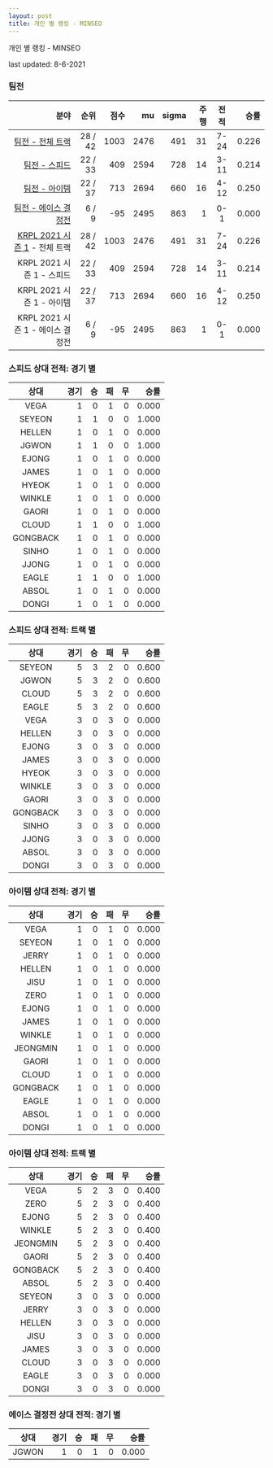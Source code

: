 ```yaml
---
layout: post
title: 개인 별 랭킹 - MINSEO
---
```



개인 별 랭킹 - MINSEO


last updated: 8-6-2021


### 팀전

| 분야 | 순위 | 점수 | mu | sigma | 주행 | 전적 | 승률 |
|---:|---:|---:|---:|---:|---:|:---:|---:|
| [팀전 - 전체 트랙](../team-full) | 28 / 42 | 1003 | 2476 | 491 | 31 | 7-24 | 0.226 |
| [팀전 - 스피드](../team-speed) | 22 / 33 | 409 | 2594 | 728 | 14 | 3-11 | 0.214 |
| [팀전 - 아이템](../team-item) | 22 / 37 | 713 | 2694 | 660 | 16 | 4-12 | 0.250 |
| [팀전 - 에이스 결정전](../team-ace) | 6 / 9 | -95 | 2495 | 863 | 1 | 0-1 | 0.000 |
| [KRPL 2021 시즌 1](../teams-t2021_1) - 전체 트랙 | 28 / 42 | 1003 | 2476 | 491 | 31 | 7-24 | 0.226 |
| KRPL 2021 시즌 1 - 스피드 | 22 / 33 | 409 | 2594 | 728 | 14 | 3-11 | 0.214 |
| KRPL 2021 시즌 1 - 아이템 | 22 / 37 | 713 | 2694 | 660 | 16 | 4-12 | 0.250 |
| KRPL 2021 시즌 1 - 에이스 결정전 | 6 / 9 | -95 | 2495 | 863 | 1 | 0-1 | 0.000 |

### 스피드 상대 전적: 경기 별

| 상대 | 경기 | 승 | 패 | 무 | 승률 |
|:---:|---:|---:|---:|---:|---:|
| VEGA | 1 | 0 | 1 | 0 | 0.000 |
| SEYEON | 1 | 1 | 0 | 0 | 1.000 |
| HELLEN | 1 | 0 | 1 | 0 | 0.000 |
| JGWON | 1 | 1 | 0 | 0 | 1.000 |
| EJONG | 1 | 0 | 1 | 0 | 0.000 |
| JAMES | 1 | 0 | 1 | 0 | 0.000 |
| HYEOK | 1 | 0 | 1 | 0 | 0.000 |
| WINKLE | 1 | 0 | 1 | 0 | 0.000 |
| GAORI | 1 | 0 | 1 | 0 | 0.000 |
| CLOUD | 1 | 1 | 0 | 0 | 1.000 |
| GONGBACK | 1 | 0 | 1 | 0 | 0.000 |
| SINHO | 1 | 0 | 1 | 0 | 0.000 |
| JJONG | 1 | 0 | 1 | 0 | 0.000 |
| EAGLE | 1 | 1 | 0 | 0 | 1.000 |
| ABSOL | 1 | 0 | 1 | 0 | 0.000 |
| DONGI | 1 | 0 | 1 | 0 | 0.000 |

### 스피드 상대 전적: 트랙 별

| 상대 | 경기 | 승 | 패 | 무 | 승률 |
|:---:|---:|---:|---:|---:|---:|
| SEYEON | 5 | 3 | 2 | 0 | 0.600 |
| JGWON | 5 | 3 | 2 | 0 | 0.600 |
| CLOUD | 5 | 3 | 2 | 0 | 0.600 |
| EAGLE | 5 | 3 | 2 | 0 | 0.600 |
| VEGA | 3 | 0 | 3 | 0 | 0.000 |
| HELLEN | 3 | 0 | 3 | 0 | 0.000 |
| EJONG | 3 | 0 | 3 | 0 | 0.000 |
| JAMES | 3 | 0 | 3 | 0 | 0.000 |
| HYEOK | 3 | 0 | 3 | 0 | 0.000 |
| WINKLE | 3 | 0 | 3 | 0 | 0.000 |
| GAORI | 3 | 0 | 3 | 0 | 0.000 |
| GONGBACK | 3 | 0 | 3 | 0 | 0.000 |
| SINHO | 3 | 0 | 3 | 0 | 0.000 |
| JJONG | 3 | 0 | 3 | 0 | 0.000 |
| ABSOL | 3 | 0 | 3 | 0 | 0.000 |
| DONGI | 3 | 0 | 3 | 0 | 0.000 |

### 아이템 상대 전적: 경기 별

| 상대 | 경기 | 승 | 패 | 무 | 승률 |
|:---:|---:|---:|---:|---:|---:|
| VEGA | 1 | 0 | 1 | 0 | 0.000 |
| SEYEON | 1 | 0 | 1 | 0 | 0.000 |
| JERRY | 1 | 0 | 1 | 0 | 0.000 |
| HELLEN | 1 | 0 | 1 | 0 | 0.000 |
| JISU | 1 | 0 | 1 | 0 | 0.000 |
| ZERO | 1 | 0 | 1 | 0 | 0.000 |
| EJONG | 1 | 0 | 1 | 0 | 0.000 |
| JAMES | 1 | 0 | 1 | 0 | 0.000 |
| WINKLE | 1 | 0 | 1 | 0 | 0.000 |
| JEONGMIN | 1 | 0 | 1 | 0 | 0.000 |
| GAORI | 1 | 0 | 1 | 0 | 0.000 |
| CLOUD | 1 | 0 | 1 | 0 | 0.000 |
| GONGBACK | 1 | 0 | 1 | 0 | 0.000 |
| EAGLE | 1 | 0 | 1 | 0 | 0.000 |
| ABSOL | 1 | 0 | 1 | 0 | 0.000 |
| DONGI | 1 | 0 | 1 | 0 | 0.000 |

### 아이템 상대 전적: 트랙 별

| 상대 | 경기 | 승 | 패 | 무 | 승률 |
|:---:|---:|---:|---:|---:|---:|
| VEGA | 5 | 2 | 3 | 0 | 0.400 |
| ZERO | 5 | 2 | 3 | 0 | 0.400 |
| EJONG | 5 | 2 | 3 | 0 | 0.400 |
| WINKLE | 5 | 2 | 3 | 0 | 0.400 |
| JEONGMIN | 5 | 2 | 3 | 0 | 0.400 |
| GAORI | 5 | 2 | 3 | 0 | 0.400 |
| GONGBACK | 5 | 2 | 3 | 0 | 0.400 |
| ABSOL | 5 | 2 | 3 | 0 | 0.400 |
| SEYEON | 3 | 0 | 3 | 0 | 0.000 |
| JERRY | 3 | 0 | 3 | 0 | 0.000 |
| HELLEN | 3 | 0 | 3 | 0 | 0.000 |
| JISU | 3 | 0 | 3 | 0 | 0.000 |
| JAMES | 3 | 0 | 3 | 0 | 0.000 |
| CLOUD | 3 | 0 | 3 | 0 | 0.000 |
| EAGLE | 3 | 0 | 3 | 0 | 0.000 |
| DONGI | 3 | 0 | 3 | 0 | 0.000 |

### 에이스 결정전 상대 전적: 경기 별

| 상대 | 경기 | 승 | 패 | 무 | 승률 |
|:---:|---:|---:|---:|---:|---:|
| JGWON | 1 | 0 | 1 | 0 | 0.000 |
